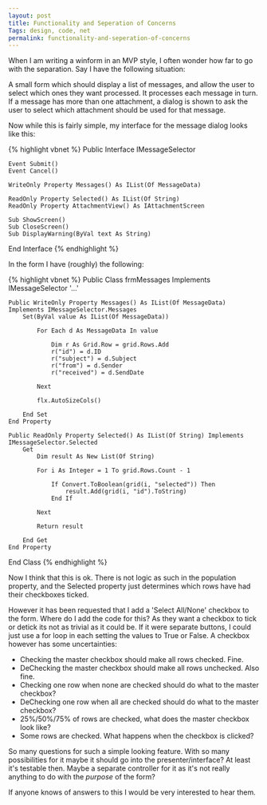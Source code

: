 ```yaml
---
layout: post
title: Functionality and Seperation of Concerns
Tags: design, code, net
permalink: functionality-and-seperation-of-concerns
---
```


When I am writing a winform in an MVP style, I often wonder how far to go with the separation.  Say I have the following situation:

A small form which should display a list of messages, and allow the user to select which ones they want processed.  It processes each message in turn.  If a message has more than one attachment, a dialog is shown to ask the user to select which attachment should be used for that message.

Now while this is fairly simple, my interface for the message dialog looks like this:

{% highlight vbnet %}
Public Interface IMessageSelector

	Event Submit()
	Event Cancel()

	WriteOnly Property Messages() As IList(Of MessageData)

	ReadOnly Property Selected() As IList(Of String)
	ReadOnly Property AttachmentView() As IAttachmentScreen

	Sub ShowScreen()
	Sub CloseScreen()
	Sub DisplayWarning(ByVal text As String)

End Interface
{% endhighlight %}

In the form I have (roughly) the following:

{% highlight vbnet %}
Public Class frmMessages
	Implements IMessageSelector
	'...'

	Public WriteOnly Property Messages() As IList(Of MessageData) Implements IMessageSelector.Messages
		Set(ByVal value As IList(Of MessageData))

			For Each d As MessageData In value

				Dim r As Grid.Row = grid.Rows.Add
				r("id") = d.ID
				r("subject") = d.Subject
				r("from") = d.Sender
				r("received") = d.SendDate

			Next

			flx.AutoSizeCols()

		End Set
	End Property

	Public ReadOnly Property Selected() As IList(Of String) Implements IMessageSelector.Selected
		Get
			Dim result As New List(Of String)

			For i As Integer = 1 To grid.Rows.Count - 1

				If Convert.ToBoolean(grid(i, "selected")) Then
					result.Add(grid(i, "id").ToString)
				End If

			Next

			Return result

		End Get
	End Property

End Class
{% endhighlight %}

Now I think that this is ok.  There is not logic as such in the population property, and the Selected property just determines which rows have had their checkboxes ticked.

However it has been requested that I add a 'Select All/None' checkbox to the form.  Where do I add the code for this?  As they want a checkbox to tick or detick its not as trivial as it could be.  If it were separate buttons, I could just use a for loop in each setting the values to True or False.  A checkbox however has some uncertainties:

 - Checking the master checkbox should make all rows checked. Fine.
 - DeChecking the master checkbox should make all rows unchecked. Also fine.
 - Checking one row when none are checked should do what to the master checkbox?
 - DeChecking one row when all are checked should do what to the master checkbox?
 - 25%/50%/75% of rows are checked, what does the master checkbox look like?
 - Some rows are checked.  What happens when the checkbox is clicked?

So many questions for such a simple looking feature.  With so many possibilities for it maybe it should go into the presenter/interface?  At least it's testable then.  Maybe a separate controller for it as it's not really anything to do with the *purpose* of the form?

If anyone knows of answers to this I would be very interested to hear them.
